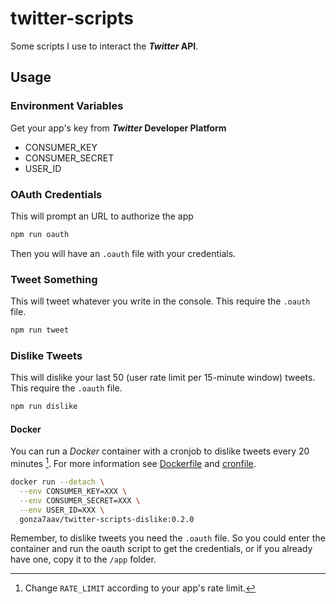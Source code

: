 # twitter-scripts

Some scripts I use to interact the **_Twitter_ API**.

## Usage

### Environment Variables

Get your app's key from **_Twitter_ Developer Platform**

- CONSUMER_KEY
- CONSUMER_SECRET
- USER_ID

### OAuth Credentials

This will prompt an URL to authorize the app

```bash
npm run oauth
```

Then you will have an `.oauth` file with your credentials.

### Tweet Something

This will tweet whatever you write in the console. This require the `.oauth` file.

```bash
npm run tweet
```

### Dislike Tweets

This will dislike your last 50 (user rate limit per 15-minute window) tweets. This require the `.oauth` file.

```bash
npm run dislike
```

#### Docker

You can run a _Docker_ container with a cronjob to dislike tweets every 20 minutes [^1]. For more information see [Dockerfile](Dockerfile) and [cronfile](src/cronfile).

```bash
docker run --detach \
  --env CONSUMER_KEY=XXX \
  --env CONSUMER_SECRET=XXX \
  --env USER_ID=XXX \
  gonza7aav/twitter-scripts-dislike:0.2.0
```

Remember, to dislike tweets you need the `.oauth` file. So you could enter the container and run the oauth script to get the credentials, or if you already have one, copy it to the `/app` folder.

[^1]: Change `RATE_LIMIT` according to your app's rate limit.
